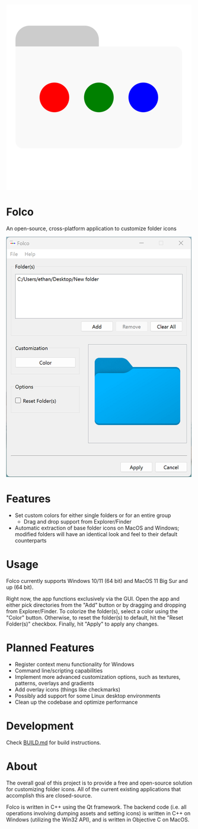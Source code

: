 ![alt text](https://github.com/ecoates2/folco/blob/main/images/logo.png?raw=true)

# Folco
An open-source, cross-platform application to customize folder icons

![alt text](https://github.com/ecoates2/folco/blob/main/images/screenshot_windows.png?raw=true)

# Features
* Set custom colors for either single folders or for an entire group
  * Drag and drop support from Explorer/Finder
* Automatic extraction of base folder icons on MacOS and Windows; modified folders will have an identical look and feel to their default counterparts
  
# Usage
Folco currently supports Windows 10/11 (64 bit) and MacOS 11 Big Sur and up (64 bit).

Right now, the app functions exclusively via the GUI. Open the app and either pick directories from
the "Add" button or by dragging and dropping from Explorer/Finder. To colorize the folder(s), select a color using the
"Color" button. Otherwise, to reset the folder(s) to default, hit the "Reset Folder(s)" checkbox. Finally,
hit "Apply" to apply any changes.

# Planned Features
* Register context menu functionality for Windows
* Command line/scripting capabilities
* Implement more advanced customization options, such as textures, patterns, overlays and gradients
* Add overlay icons (things like checkmarks)
* Possibly add support for some Linux desktop environments
* Clean up the codebase and optimize performance

# Development
Check [BUILD.md](BUILD.md) for build instructions.

# About
The overall goal of this project is to provide a free and open-source solution for customizing folder icons. All of the current existing applications that accomplish this are closed-source.

Folco is written in C++ using the Qt framework. The backend code (i.e. all operations involving dumping assets and setting icons)
is written in C++ on Windows (utilizing the Win32 API), and is written in Objective C on MacOS.
